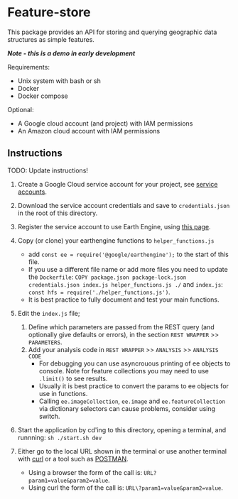 # Feature-store

This package provides an API for storing and querying geographic data structures as simple features.

***Note - this is a demo in early development***

Requirements:

* Unix system with bash or sh
* Docker
* Docker compose

Optional:

* A Google cloud account (and project) with IAM permissions
* An Amazon cloud account with IAM permissions

## Instructions

TODO: Update instructions!

1. Create a Google Cloud service account for your project, see [service accounts](https://cloud.google.com/iam/docs/service-accounts).

2. Download the service account credentials and save to `credentials.json` in the root of this directory.

3. Register the service account to use Earth Engine, using [this page](https://signup.earthengine.google.com/#!/service_accounts).

4. Copy (or clone) your earthengine functions to `helper_functions.js`
   * add `const ee = require('@google/earthengine');` to the start of this file.
   * If you use a different file name or add more files you need to update the `Dockerfile`: ```COPY package.json package-lock.json credentials.json index.js helper_functions.js ./``` and `index.js`: ```const hfs = require('./helper_functions.js')```.
   * It is best practice to fully document and test your main functions.

5. Edit the `index.js` file;
   1. Define which parameters are passed from the REST query (and optionally give defaults or errors), in the section `REST WRAPPER` >> `PARAMETERS`.
   2. Add your analysis code in `REST WRAPPER` >> `ANALYSIS` >> `ANALYSIS CODE`
      * For debugging you can use asyncrouous printing of ee objects to console. Note for feature collections you may need to use `.limit()` to see results.
      * Usually it is best practice to convert the params to ee objects for use in functions.
      * Calling `ee.imageCollection`, `ee.image` and `ee.featureCollection` via dictionary selectors can cause problems, consider using switch.

6. Start the application by cd'ing to this directory, opening a terminal, and runnning: `sh ./start.sh dev`

7. Either go to the local URL shown in the terminal or use another terminal with [curl](https://curl.haxx.se/) or a tool such as [POSTMAN](https://www.postman.com/).
   * Using a browser the form of the call is: `URL?param1=value&param2=value`.
   * Using curl the form of the call is: `URL\?param1=value&param2=value`.
